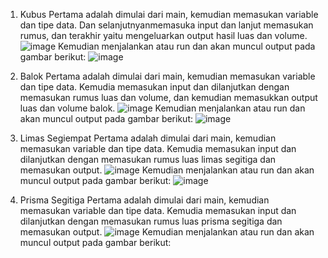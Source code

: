 1.	Kubus
Pertama adalah dimulai dari main, kemudian memasukan variable dan tipe data. Dan selanjutnyanmemasuka input dan lanjut memasukan rumus, dan terakhir yaitu mengeluarkan output hasil luas dan volume.
![image](https://user-images.githubusercontent.com/115380709/195985229-48c490c2-d6a5-4eaf-ba8f-415ed9403eea.png)
Kemudian menjalankan atau run dan akan muncul output pada gambar berikut:
![image](https://user-images.githubusercontent.com/115380709/195985270-b822e9df-5d6e-4b1e-95d8-2d756133accf.png)

2.	Balok
Pertama adalah dimulai dari main, kemudian memasukan variable dan tipe data. Kemudia memasukan input dan dilanjutkan dengan memasukan rumus luas dan volume, dan kemudian memasukkan output luas dan volume balok.
![image](https://user-images.githubusercontent.com/115380709/195985355-ad942408-0fe3-49ba-9926-1ee1adb970c2.png)
Kemudian menjalankan atau run dan akan muncul output pada gambar berikut:
![image](https://user-images.githubusercontent.com/115380709/195985369-4d05c418-9b5d-4b09-a21f-f26281b6999c.png)

3.	Limas Segiempat
Pertama adalah dimulai dari main, kemudian memasukan variable dan tipe data. Kemudia memasukan input dan dilanjutkan dengan memasukan rumus luas limas segitiga dan memasukan output.
![image](https://user-images.githubusercontent.com/115380709/195985400-f2d213c1-cec5-48da-b92a-1837f122e423.png)
Kemudian menjalankan atau run dan akan muncul output pada gambar berikut:
![image](https://user-images.githubusercontent.com/115380709/195985442-3a33a5da-7d5b-40b7-a71c-81d1881caaeb.png)

4.	Prisma Segitiga
Pertama adalah dimulai dari main, kemudian memasukan variable dan tipe data. Kemudia memasukan input dan dilanjutkan dengan memasukan rumus luas prisma segitiga dan memasukan output.
![image](https://user-images.githubusercontent.com/115380709/195985493-81d9901d-2f7b-4245-a7eb-ae4f6885c755.png)
Kemudian menjalankan atau run dan akan muncul output pada gambar berikut:
